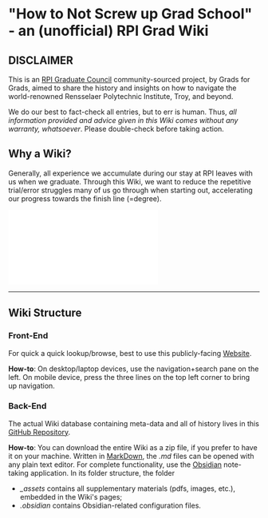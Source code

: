 # "How to Not Screw up Grad School" - an (unofficial) RPI Grad Wiki

## DISCLAIMER
This is an [RPI Graduate Council](RPI/Graduate%20Council/GC%20Overview.md) community-sourced project, by Grads for Grads, aimed to share the history and insights on how to navigate the world-renowned Rensselaer Polytechnic Institute, Troy, and beyond.

We do our best to fact-check all entries, but to err is human. Thus, _all information provided and advice given in this Wiki comes without any warranty, whatsoever_. Please double-check before taking action.

## Why a Wiki?
Generally, all experience we accumulate during our stay at RPI leaves with us when we graduate. Through this Wiki, we want to reduce the repetitive trial/error struggles many of us go through when starting out, accelerating our progress towards the finish line (=degree).


![CONTRIBUTE](CONTRIBUTE.md)

---
## Wiki Structure

### Front-End
For quick a quick lookup/browse, best to use this publicly-facing [Website](https://publish.obsidian.md/rpi-grad-wiki).

**How-to**: On desktop/laptop devices, use the navigation+search pane on the left. On mobile device, press the three lines on the top left corner to bring up navigation.

### Back-End
The actual Wiki database containing meta-data and all of history lives in this [GitHub Repository](https://github.com/rpi-graduate-council/grad-wiki/). 

**How-to**: You can download the entire Wiki as a zip file, if you prefer to have it on your machine. Written in [MarkDown](https://en.wikipedia.org/wiki/markdown), the _.md_ files can be opened with any plain text editor. For complete functionality, use the [Obsidian](https://obsidian.md/) note-taking application. In its folder structure, the folder
- _\_assets_ contains all supplementary materials (pdfs, images, etc.), embedded in the Wiki's pages;
- _.obsidian_ contains Obsidian-related configuration files.